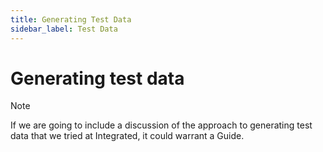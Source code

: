 ```yaml
---
title: Generating Test Data
sidebar_label: Test Data
---
```


# Generating test data

> [!NOTE]
> If we are going to include a discussion of the approach to generating test data that we tried at Integrated,
> it could warrant a Guide.
